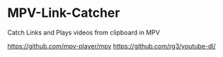 # MPV-Link-Catcher
Catch Links and Plays videos from clipboard in MPV


https://github.com/mpv-player/mpv
https://github.com/rg3/youtube-dl/
